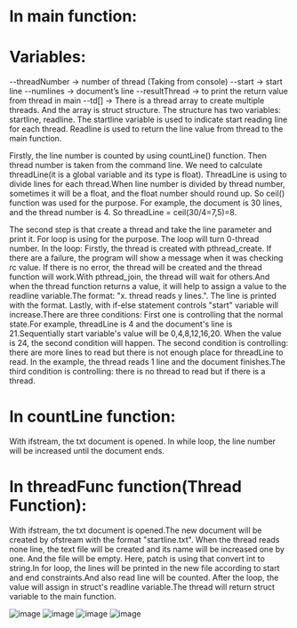 # In main function:
# Variables:
--threadNumber -> number of thread (Taking from console)
--start -> start line
--numlines -> document’s line
--resultThread -> to print the return value from thread in main
--td[] -> There is a thread array to create multiple threads. And the array is struct structure. The
structure has two variables: startline, readline. The startline variable is used to indicate start reading
line for each thread. Readline is used to return the line value from thread to the main function.

   Firstly, the line number is counted by using countLine() function. Then thread number is taken from
the command line. We need to calculate threadLine(it is a global variable and its type is float).
ThreadLine is using to divide lines for each thread.When line number is divided by thread number,
sometimes it will be a float, and the float number should round up. So ceil() function was used for
the purpose. For example, the document is 30 lines, and the thread number is 4. So threadLine =
ceil(30/4=7,5)=8.
   
   The second step is that create a thread and take the line parameter and print it. For loop is using for
the purpose. The loop will turn 0-thread number. In the loop:
   Firstly, the thread is created with pthread_create. If there are a failure, the program will show a
message when it was checking rc value. If there is no error, the thread will be created and the thread
function will work.With pthread_join, the thread will wait for others.And when the thread function
returns a value, it will help to assign a value to the readline variable.The format: "x. thread reads y
lines.". The line is printed with the format. Lastly, with if-else statement controls "start" variable
will increase.There are three conditions: First one is controlling that the normal state.For example,
threadLine is 4 and the document's line is 21.Sequentially start variable's value will be
0,4,8,12,16,20. When the value is 24, the second condition will happen. The second condition is
controlling: there are more lines to read but there is not enough place for threadLine to read. In the
example, the thread reads 1 line and the document finishes.The third condition is controlling: there
is no thread to read but if there is a thread.

# In countLine function:
With ifstream, the txt document is opened. In while loop, the line number will be increased until
the document ends.

# In threadFunc function(Thread Function):
With ifstream, the txt document is opened.The new document will be created by ofstream with
the format "startline.txt". When the thread reads none line, the text file will be created and its name
will be increased one by one. And the file will be empty. Here, patch is using that convert int to
string.In for loop, the lines will be printed in the new file according to start and end constraints.And
also read line will be counted. After the loop, the value will assign in struct's readline variable.The
thread will return struct variable to the main function.

![image]()
![image]()
![image]()
![image]()
